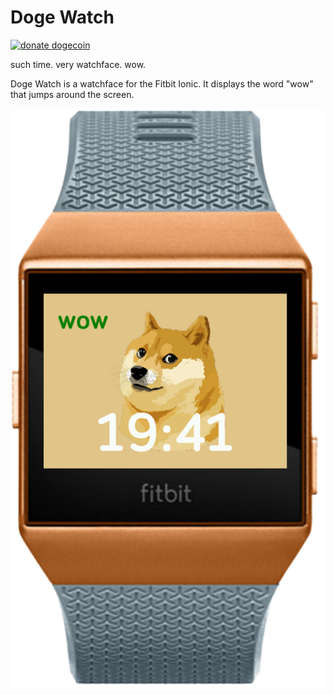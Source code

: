 # Doge Watch
[![donate dogecoin](https://img.shields.io/badge/donate-dogecoin-yellow.svg)](/QR_Code_Dogecoin_Deposit_Address.png)

such time. very watchface. wow.

Doge Watch is a watchface for the Fitbit Ionic. It displays the word "wow" that jumps around the screen.

![very screenshot](screenshot.png)